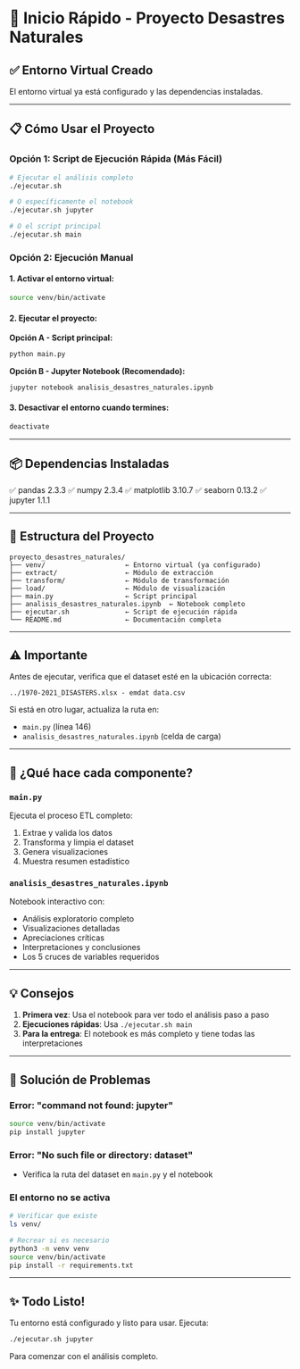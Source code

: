 # 🚀 Inicio Rápido - Proyecto Desastres Naturales

## ✅ Entorno Virtual Creado

El entorno virtual ya está configurado y las dependencias instaladas.

---

## 📋 Cómo Usar el Proyecto

### Opción 1: Script de Ejecución Rápida (Más Fácil)

```bash
# Ejecutar el análisis completo
./ejecutar.sh

# O específicamente el notebook
./ejecutar.sh jupyter

# O el script principal
./ejecutar.sh main
```

### Opción 2: Ejecución Manual

#### 1. Activar el entorno virtual:
```bash
source venv/bin/activate
```

#### 2. Ejecutar el proyecto:

**Opción A - Script principal:**
```bash
python main.py
```

**Opción B - Jupyter Notebook (Recomendado):**
```bash
jupyter notebook analisis_desastres_naturales.ipynb
```

#### 3. Desactivar el entorno cuando termines:
```bash
deactivate
```

---

## 📦 Dependencias Instaladas

✅ pandas 2.3.3
✅ numpy 2.3.4
✅ matplotlib 3.10.7
✅ seaborn 0.13.2
✅ jupyter 1.1.1

---

## 📁 Estructura del Proyecto

```
proyecto_desastres_naturales/
├── venv/                    ← Entorno virtual (ya configurado)
├── extract/                 ← Módulo de extracción
├── transform/               ← Módulo de transformación
├── load/                    ← Módulo de visualización
├── main.py                  ← Script principal
├── analisis_desastres_naturales.ipynb  ← Notebook completo
├── ejecutar.sh              ← Script de ejecución rápida
└── README.md                ← Documentación completa
```

---

## ⚠️ Importante

Antes de ejecutar, verifica que el dataset esté en la ubicación correcta:
```
../1970-2021_DISASTERS.xlsx - emdat data.csv
```

Si está en otro lugar, actualiza la ruta en:
- `main.py` (línea 146)
- `analisis_desastres_naturales.ipynb` (celda de carga)

---

## 🎯 ¿Qué hace cada componente?

### `main.py`
Ejecuta el proceso ETL completo:
1. Extrae y valida los datos
2. Transforma y limpia el dataset
3. Genera visualizaciones
4. Muestra resumen estadístico

### `analisis_desastres_naturales.ipynb`
Notebook interactivo con:
- Análisis exploratorio completo
- Visualizaciones detalladas
- Apreciaciones críticas
- Interpretaciones y conclusiones
- Los 5 cruces de variables requeridos

---

## 💡 Consejos

1. **Primera vez**: Usa el notebook para ver todo el análisis paso a paso
2. **Ejecuciones rápidas**: Usa `./ejecutar.sh main`
3. **Para la entrega**: El notebook es más completo y tiene todas las interpretaciones

---

## 🔧 Solución de Problemas

### Error: "command not found: jupyter"
```bash
source venv/bin/activate
pip install jupyter
```

### Error: "No such file or directory: dataset"
- Verifica la ruta del dataset en `main.py` y el notebook

### El entorno no se activa
```bash
# Verificar que existe
ls venv/

# Recrear si es necesario
python3 -m venv venv
source venv/bin/activate
pip install -r requirements.txt
```

---

## ✨ Todo Listo!

Tu entorno está configurado y listo para usar. Ejecuta:

```bash
./ejecutar.sh jupyter
```

Para comenzar con el análisis completo.

